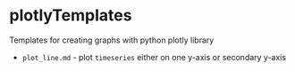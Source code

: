 # plotlyTemplates
Templates for creating graphs with python plotly library

- <code>plot_line.md</code> - plot <code>timeseries</code> either on one y-axis or secondary y-axis
